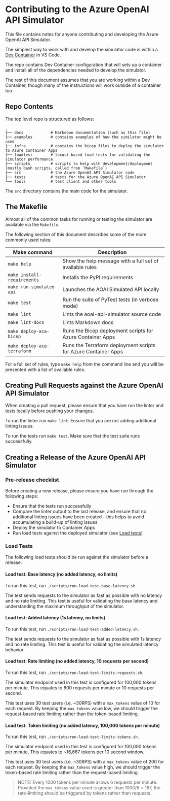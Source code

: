 # Contributing to the Azure OpenAI API Simulator

This file contains notes for anyone contributing and developing the Azure OpenAI API Simulator.

The simplest way to work with and develop the simulator code is within a [Dev Container](https://code.visualstudio.com/docs/devcontainers/containers) in VS Code.

The repo contains Dev Container configuration that will sets up a container and install all of the dependencies needed to develop the simulator.

The rest of this document assumes that you are working within a Dev Container, though many of the instructions will work outside of a container too.

## Repo Contents

The top level repo is structured as follows:

```tree
.
├── docs            # Markdown documentation (such as this file)
├── examples        # contains examples of how the similator might be used
├── infra           # contains the bicep files to deploy the simulator to Azure Container Apps
├── loadtest        # locust-based load tests for validating the simulator performance
├── scripts         # scripts to help with development/deployment (mostly bash scripts, called from `Makefile`)
├── src             # the Azure OpenAI API Simulator code
├── tests           # tests for the Azure OpenAI API Simulator
└── tools           # test client and other tools
```

The `src` directory contains the main code for the simulator.

## The Makefile

Almost all of the common tasks for running or testing the simulator are available via the `Makefile`.

The following section of this document describes some of the more commonly used rules:

| Make command                | Description                                                    |
| --------------------------- | -------------------------------------------------------------  |
| `make help`                 | Show the help message with a full set of available rules       |
| `make install-requirements` | Installs the PyPI requirements                                 |
| `make run-simulated-api`    | Launches the AOAI Simulated API locally                        |
| `make test`                 | Run the suite of PyTest tests (in verbose mode)                |
| `make lint`                 | Lints the aoai-api-simulator source code                       |
| `make lint-docs`            | Lints Markdown docs                                            |
| `make deploy-aca-bicep`     | Runs the Bicep deployment scripts for Azure Container Apps     |
| `make deploy-aca-terraform` | Runs the Terraform deployment scripts for Azure Container Apps |

For a full set of rules, type `make help` from the command line and you will be presented with a list of available rules.

## Creating Pull Requests against the Azure OpenAI API Simulator

When creating a pull request, please ensure that you have run the linter and tests locally before pushing your changes.

To run the linter run `make lint`. Ensure that you are not adding additional linting issues.

To run the tests run `make test`. Make sure that the test suite runs successfully.

## Creating a Release of the Azure OpenAI API Simulator

### Pre-release checklist

Before creating a new release, please ensure you have run through the following steps:

- Ensure that the tests run successfully
- Compare the linter output to the last release, and ensure that no additional linting issues have been created - this helps to avoid accumulating a build-up of linting issues
- Deploy the simulator to Container Apps
- Run load tests against the deployed simulator (see [Load tests](#load-tests))

### Load Tests

The following load tests should be run against the simulator before a release:

#### Load test: Base latency (no added latency, no limits)

To run this test, run `./scripts/run-load-test-base-latency.sh`.

The test sends requests to the simulator as fast as possible with no latency and no rate limiting.
This test is useful for validating the base latency and understanding the maximum throughput of the simulator.

#### Load test: Added latency (1s latency, no limits)

To run this test, run `./scripts/run-load-test-added-latency.sh`.

The test sends requests to the simulator as fast as possible with 1s latency and no rate limiting.
This test is useful for validating the simulated latency behavior.

#### Load test: Rate limiting (no added latency, 10 requests per second)

To run this test, run `./scripts/run-load-test-limits-requests.sh`.

The simulator endpoint used in this test is configured for 100,000 tokens per minute.
This equates to 600 requests per minute or 10 requests per second.

This test uses 30 test users (i.e. ~30RPS) with a `max_tokens` value of 10 for each request.
By keeping the `max_tokens` value low, we should trigger the request-based rate limiting rather than the token-based limiting.

#### Load test: Token limiting (no added latency, 100,000 tokens per minute)

To run this test, run `./scripts/run-load-test-limits-tokens.sh`.

The simulator endpoint used in this test is configured for 100,000 tokens per minute.
This equates to ~16,667 tokens per 10 second window.

This test uses 30 test users (i.e. ~30RPS) with a `max_tokens` value of 200 for each request.
By keeping the `max_tokens` value high, we should trigger the token-based rate limiting rather than the request-based limiting.

> NOTE: Every 1000 tokens per minute allows 6 requests per minute. Provided the `max_tokens` value used is greater than 1000/6 = 167, the rate-limiting should be triggered by tokens rather than requests.

